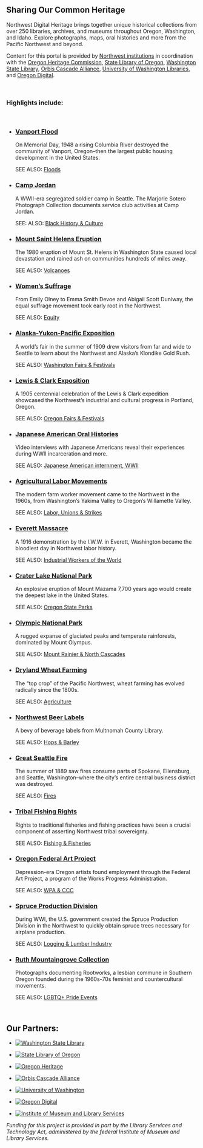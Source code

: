 ## Sharing Our Common Heritage

Northwest Digital Heritage brings together unique historical collections from over 250 libraries, archives, and museums throughout Oregon, Washington, and Idaho. Explore photographs, maps, oral histories and more from the Pacific Northwest and beyond.

Content for this portal is provided by [Northwest institutions](/browse-by-partner) in coordination with the [Oregon Heritage Commission](https://www.oregon.gov/oprd/oh/pages/default.aspx), [State Library of Oregon](https://www.oregon.gov/library/Pages/default.aspx), [Washington State Library](https://www.sos.wa.gov/library/), [Orbis Cascade Alliance](https://www.orbiscascade.org/), [University of Washington Libraries](https://www.lib.washington.edu), and [Oregon Digital](https://oregondigital.org/catalog?).

<br/>

### Highlights include:

<br/>

- ### [Vanport Flood](/search?q=vanport+flood)

  On Memorial Day, 1948 a rising Columbia River destroyed the community of Vanport, Oregon–then the largest public housing development in the United States.

  SEE ALSO: [Floods](/search?q=flood*)

- ### [Camp Jordan](</search?q=%22Camp+George+Jordan+(Seattle%2C+Wash.)%22+OR+%22Camp+Jordan%22>)

  A WWII-era segregated soldier camp in Seattle. The Marjorie Sotero Photograph Collection documents service club activities at Camp Jordan.

  SEE: ALSO: [Black History & Culture](/search?q=black+AND+culture+OR+African+AND+American*)

- ### [Mount Saint Helens Eruption](/search?q=helens+AND+eruption&sort_by=created&sort_order=desc)

  The 1980 eruption of Mount St. Helens in Washington State caused local devastation and rained ash on communities hundreds of miles away.

  SEE ALSO: [Volcanoes](/search?q=volcan*)

- ### [Women’s Suffrage](/search?q=women*+AND+suffrag*)

  From Emily Olney to Emma Smith Devoe and Abigail Scott Duniway, the equal suffrage movement took early root in the Northwest.

  SEE ALSO: [Equity](/search?q=equity)

- ### [Alaska-Yukon-Pacific Exposition](/search?q=%22alaska-yukon-pacific%22+OR+AYPE+OR+%22alaska%20yukon%20pacific%22)

  A world’s fair in the summer of 1909 drew visitors from far and wide to Seattle to learn about the Northwest and Alaska’s Klondike Gold Rush.

  SEE ALSO: [Washington Fairs & Festivals](/search?q=fair*+OR+festival+AND+washington)

- ### [Lewis & Clark Exposition](/search?q=%22lewis+and+clark+exposition%22)

  A 1905 centennial celebration of the Lewis & Clark expedition showcased the Northwest’s industrial and cultural progress in Portland, Oregon.

  SEE ALSO: [Oregon Fairs & Festivals](/search?q=fair*+OR+festival+AND+Oregon)

- ### [Japanese American Oral Histories](/search?type="moving+image"&provider="Densho")

  Video interviews with Japanese Americans reveal their experiences during WWII incarceration and more.

  SEE ALSO: [Japanese American internment, WWII](/search?q=japan*+AND+internment+OR+incarceration)

- ### [Agricultural Labor Movements](/search?q=%22valley+migrant+league%22+OR+%22farm+labor%22+OR+%22agricultural+labor%22)

  The modern farm worker movement came to the Northwest in the 1960s, from Washington’s Yakima Valley to Oregon’s Willamette Valley.

  SEE ALSO: [Labor, Unions & Strikes](/search?q=labor+AND+union+OR+strike+OR+movement)

- ### [Everett Massacre](/search?q=everett+massacre)

  A 1916 demonstration by the I.W.W. in Everett, Washington became the bloodiest day in Northwest labor history.

  SEE ALSO: [Industrial Workers of the World](/search?q=I.W.W.+OR+IWW+OR+%22Industrial+Workers+of+the+World%22&sort_by=created&sort_order=desc)

- ### [Crater Lake National Park](/search?q=crater+lake)

  An explosive eruption of Mount Mazama 7,700 years ago would create the deepest lake in the United States.

  SEE ALSO: [Oregon State Parks](/search?q=%22state+park*%22+Oregon)

- ### [Olympic National Park](/search?q=olympic+national+park)

  A rugged expanse of glaciated peaks and temperate rainforests, dominated by Mount Olympus.

  SEE ALSO: [Mount Rainier & North Cascades](/search?q=%22national+park%22+AND+%22north+cascades%22+OR+%22mount+rainier%22)

- ### [Dryland Wheat Farming](/search?q=wheat)

  The “top crop” of the Pacific Northwest, wheat farming has evolved radically since the 1800s.

  SEE ALSO: [Agriculture](/search?q=agricultur*)

- ### [Northwest Beer Labels](/search?q=beer+labels)

  A bevy of beverage labels from Multnomah County Library.

  SEE ALSO: [Hops & Barley](/search?q=hop+OR+barley)

- ### [Great Seattle Fire](/search?q=%22great+fire%22+AND+seattle)

  The summer of 1889 saw fires consume parts of Spokane, Ellensburg, and Seattle, Washington–where the city’s entire central business district was destroyed.

  SEE ALSO: [Fires](/search?q=fires)

- ### [Tribal Fishing Rights](/search?q=boldt%20OR%20sovereignty%20OR%20tribe%20OR%20tribal%20OR%20indigenous%20OR%20indian%20AND%20fishing)

  Rights to traditional fisheries and fishing practices have been a crucial component of asserting Northwest tribal sovereignty.

  SEE ALSO: [Fishing & Fisheries](/search?q=fishing+OR+fishery+OR+fisheries+OR+salmon)

- ### [Oregon Federal Art Project](/search?q=%22oregon+art+project%22)

  Depression-era Oregon artists found employment through the Federal Art Project, a program of the Works Progress Administration.

  SEE ALSO: [WPA & CCC](/search?q=WPA+OR+%22Works+Progress+Administration%22+OR+CCC+OR+C.C.C.+OR+%22Civilian+Conservation+Corps%22+OR+%22oregon+art+project%22)

- ### [Spruce Production Division](/search?q=spruce+division)

  During WWI, the U.S. government created the Spruce Production Division in the Northwest to quickly obtain spruce trees necessary for airplane production.

  SEE ALSO: [Logging & Lumber Industry](/search?q=logg*+OR+"lumber")

- ### [Ruth Mountaingrove Collection](/search?q=ruth+mountaingrove)

  Photographs documenting Rootworks, a lesbian commune in Southern Oregon founded during the 1960s-70s feminist and countercultural movements.

  SEE ALSO: [LGBTQ+ Pride Events](/search?q="pride+parade"+OR+"pride+march"+OR+"pride+event"+OR+"pride+center"+OR+"gay+rights"+OR+lesb*)

<br>

## Our Partners:

- [![Washington State Library](/static/local/nwdh/washington-state.png)](https://www.sos.wa.gov/library/)

- [![State Library of Oregon](/static/local/nwdh/state-library.jpg)](https://www.oregon.gov/library/Pages/default.aspx)

- [![Oregon Heritage](/static/local/nwdh/oregon-heritage.png)](https://www.oregon.gov/oprd/OH/Pages/default.aspx)

- [![Orbis Cascade Alliance](/static/local/nwdh/alliance.png)](https://www.orbiscascade.org/)

- [![University of Washington](/static/local/nwdh/uwashington.png)](https://www.washington.edu/)

- [![Oregon Digital](/static/local/nwdh/oregon-digital.png)](https://oregondigital.org/)

- [![Institute of Museum and Library Services](/static/local/nwdh/imls.png)](https://www.imls.gov/)

_Funding for this project is provided in part by the Library Services and Technology Act, administered by the federal Institute of Museum and Library Services._
